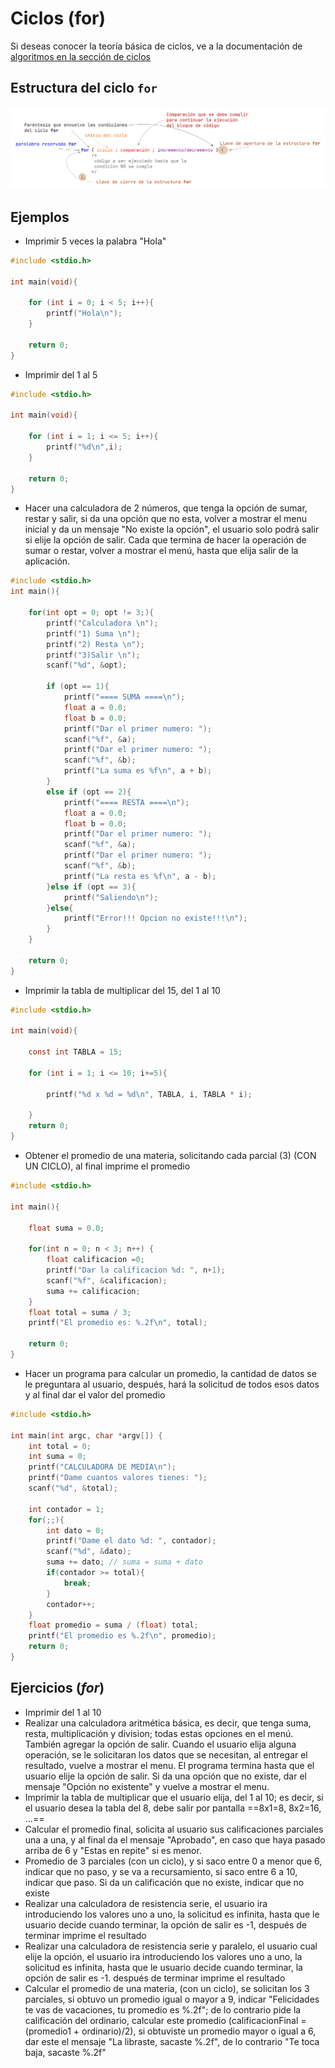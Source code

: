 # Ciclos (for)

Si deseas conocer la teoría básica de ciclos, ve a la documentación de [algoritmos en la sección de ciclos](https://www.alejandro-leyva.com/algoritmos/12_ciclos/)

## Estructura del ciclo `for`

![for](./assets/for_structure.png)

## Ejemplos

- Imprimir 5 veces la palabra "Hola"

```c
#include <stdio.h>

int main(void){

    for (int i = 0; i < 5; i++){
        printf("Hola\n");
    }

    return 0;
}
```

- Imprimir del 1 al 5

```c
#include <stdio.h>

int main(void){

    for (int i = 1; i <= 5; i++){
        printf("%d\n",i);
    }

    return 0;
}
```

- Hacer una calculadora de 2 números, que tenga la opción de sumar, restar y salir, si da una opción que no esta, volver a mostrar el menu inicial y da un mensaje "No existe la opción", el usuario solo podrá salir si elije la opción de salir. Cada que termina de hacer la operación de sumar o restar, volver a mostrar el menú, hasta que elija salir de la aplicación.

```c
#include <stdio.h>
int main(){

    for(int opt = 0; opt != 3;){
        printf("Calculadora \n");
        printf("1) Suma \n");
        printf("2) Resta \n");
        printf("3)Salir \n");
        scanf("%d", &opt);

        if (opt == 1){
            printf("==== SUMA ====\n");
            float a = 0.0;
            float b = 0.0;
            printf("Dar el primer numero: ");
            scanf("%f", &a);
            printf("Dar el primer numero: ");
            scanf("%f", &b);
            printf("La suma es %f\n", a + b);
        }
        else if (opt == 2){
            printf("==== RESTA ====\n");
            float a = 0.0;
            float b = 0.0;
            printf("Dar el primer numero: ");
            scanf("%f", &a);
            printf("Dar el primer numero: ");
            scanf("%f", &b);
            printf("La resta es %f\n", a - b);
        }else if (opt == 3){
            printf("Saliendo\n");
        }else{
            printf("Error!!! Opcion no existe!!!\n");
        }
    }

    return 0;
}
```

- Imprimir la tabla de multiplicar del 15, del 1 al 10

```c
#include <stdio.h>

int main(void){

    const int TABLA = 15;

    for (int i = 1; i <= 10; i+=5){

        printf("%d x %d = %d\n", TABLA, i, TABLA * i);

    }
    return 0;
}
```

- Obtener el promedio de una materia, solicitando cada parcial (3) (CON UN CICLO), al final imprime el promedio

```c
#include <stdio.h>

int main(){

    float suma = 0.0;

    for(int n = 0; n < 3; n++) {
        float calificacion =0;
        printf("Dar la calificacion %d: ", n+1);
        scanf("%f", &calificacion);
        suma += calificacion;
    }
    float total = suma / 3;
    printf("El promedio es: %.2f\n", total);

    return 0;
}
```

- Hacer un programa para calcular un promedio, la cantidad de datos se le preguntara al usuario, después, hará la solicitud de todos esos datos y al final dar el valor del promedio

```c
#include <stdio.h>

int main(int argc, char *argv[]) {
    int total = 0;
    int suma = 0;
    printf("CALCULADORA DE MEDIA\n");
    printf("Dame cuantos valores tienes: ");
    scanf("%d", &total);

    int contador = 1;
    for(;;){
        int dato = 0;
        printf("Dame el dato %d: ", contador);
        scanf("%d", &dato);
        suma += dato; // suma = suma + dato
        if(contador >= total){
            break;
        }
        contador++;
    }
    float promedio = suma / (float) total;
    printf("El promedio es %.2f\n", promedio);
    return 0;
}

```

## Ejercicios (*for*)

- Imprimir del 1 al 10
- Realizar una calculadora aritmética básica, es decir, que tenga suma, resta, multiplicación y division; todas estas opciones en el menú. También agregar la opción de salir. Cuando el usuario elija alguna operación, se le solicitaran los datos que se necesitan, al entregar el resultado, vuelve a mostrar el menu. El programa termina hasta que el usuario elije la opción de salir. Si da una opción que no existe, dar el mensaje "Opción no existente" y vuelve a mostrar el menu.
- Imprimir la tabla de multiplicar que el usuario elija, del 1 al 10; es decir, si el usuario desea la tabla del 8, debe salir por pantalla ==8x1=8, 8x2=16, ...==
- Calcular el promedio final, solicita al usuario sus calificaciones parciales una a una, y al final da el mensaje "Aprobado", en caso que haya pasado arriba de 6 y "Estas en repite" si es menor.
- Promedio de 3 parciales (con un ciclo), y si saco entre 0 a menor que 6, indicar que no paso, y se va a recursamiento, si saco entre 6 a 10, indicar que paso. Si da un calificación que no existe, indicar que no existe
- Realizar una calculadora de resistencia serie, el usuario ira introduciendo los valores uno a uno, la solicitud es infinita, hasta que le usuario decide cuando terminar, la opción de salir es -1, después de terminar imprime el resultado
- Realizar una calculadora de resistencia serie y paralelo, el usuario cual elije la opción, el usuario ira introduciendo los valores uno a uno, la solicitud es infinita, hasta que le usuario decide cuando terminar, la opción de salir es -1. después de terminar imprime el resultado
- Calcular el promedio de una materia, (con un ciclo), se solicitan los 3 parciales, si obtuvo un promedio igual o mayor a 9, indicar "Felicidades te vas de vacaciones, tu promedio es %.2f"; de lo contrario pide la calificación del ordinario, calcular este promedio (calificacionFinal = (promedio1 + ordinario)/2), si obtuviste un promedio mayor o igual a 6, dar este el mensaje "La libraste, sacaste %.2f", de lo contrario "Te toca baja, sacaste %.2f"
